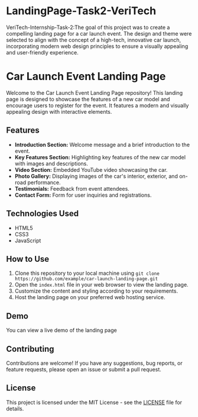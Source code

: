# LandingPage-Task2-VeriTech
VeriTech-Internship-Task-2:The goal of this project was to create a compelling landing page for a car launch event. The design and theme were selected to align with the concept of a high-tech, innovative car launch, incorporating modern web design principles to ensure a visually appealing and user-friendly experience.

# Car Launch Event Landing Page

Welcome to the Car Launch Event Landing Page repository! This landing page is designed to showcase the features of a new car model and encourage users to register for the event. It features a modern and visually appealing design with interactive elements.

## Features

- **Introduction Section:** Welcome message and a brief introduction to the event.
- **Key Features Section:** Highlighting key features of the new car model with images and descriptions.
- **Video Section:** Embedded YouTube video showcasing the car.
- **Photo Gallery:** Displaying images of the car's interior, exterior, and on-road performance.
- **Testimonials:** Feedback from event attendees.
- **Contact Form:** Form for user inquiries and registrations.

## Technologies Used

- HTML5
- CSS3
- JavaScript

## How to Use

1. Clone this repository to your local machine using `git clone https://github.com/example/car-launch-landing-page.git`
2. Open the `index.html` file in your web browser to view the landing page.
3. Customize the content and styling according to your requirements.
4. Host the landing page on your preferred web hosting service.

## Demo

You can view a live demo of the landing page 

## Contributing

Contributions are welcome! If you have any suggestions, bug reports, or feature requests, please open an issue or submit a pull request.

## License

This project is licensed under the MIT License - see the [LICENSE](LICENSE) file for details.
